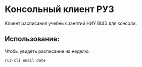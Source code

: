 # Консольный клиент РУЗ

Клиент расписания учебных занятий НИУ ВШЭ для консоли.

## Использование:

Чтобы увидеть расписание на неделю:
```
ruz-cli email date
```
